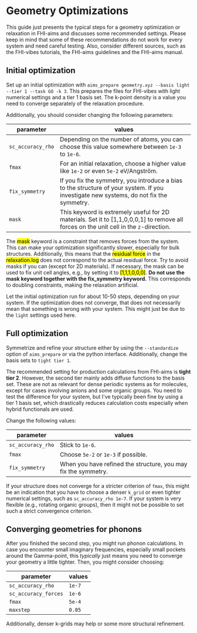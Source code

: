 # Geometry Optimizations

This guide just presents the typical steps for a geometry optimization or relaxation in FHI-aims and discusses some recommended settings.
Please keep in mind that some of these recommendations do not work for every system and need careful testing. Also, consider different sources, such as the FHI-vibes tutorials, the FHI-aims guidelines and the FHI-aims manual.

## Initial optimization

Set up an initial optimization with `aims_prepare geometry.xyz --basis light --tier 1 --task GO -k 3`.
This prepares the files for FHI-vibes with light numerical settings and a tier 1 basis set. The k-point density is a value you need to converge separately of the relaxation procedure.

Additionally, you should consider changing the following parameters:

| parameter | values |
|---|---|
| `sc_accuracy_rho` | Depending on the number of atoms, you can choose this value somewhere between `1e-3` to `1e-6`. |
| `fmax` | For an initial relaxation, choose a higher value like `1e-2` or even `5e-2` eV/Angström. |
| `fix_symmetry` | If you fix the symmetry, you introduce a bias to the structure of your system. If you investigate new systems, do not fix the symmetry. |
| `mask` | This keyword is extremely useful for 2D materials. Set it to [1,1,0,0,0,1] to remove all forces on the unit cell in the `z`-direction. |


<div class="warning">
The <mark>mask</mark> keyword is a constraint that removes forces from the system.
This can make your optimization significantly slower, especially for bulk structures.
Additionally, this means that the <mark>residual force</mark> in the <mark>relaxation.log</mark> does not correspond to the actual residual force. 
Try to avoid masks if you can (except for 2D materials). If necessary, the mask can be used to fix unit cell angles, e.g., by setting it to <mark>[1,1,1,0,0,0]</mark>.
<b>Do not use the mask keyword together with the fix_symmetry keyword.</b> This corresponds to doubling constraints, making the relaxation artificial.
</div>

Let the initial optimization run for about 10-50 steps, depending on your system. If the optimization does not converge, that does not necessarily mean that something is wrong with your system. This might just be due to the `light` settings used here.

## Full optimization

Symmetrize and refine your structure either by using the `--standardize` option of `aims_prepare` or via the python interface.
Additionally, change the basis sets to `tight tier 1`.

<div class="tip">
The recommended setting for production calculations from FHI-aims is <b>tight tier 2</b>. However, the second tier mainly adds diffuse functions to the basis set. These are not as relevant for dense periodic systems as for molecules, except for cases involving anions and some organic groups. You need to test the difference for your system, but I've typically been fine by using a tier 1 basis set, which drastically reduces calculation costs especially when hybrid functionals are used.
</div>

Change the following values:

| parameter | values |
| --- | --- |
| `sc_accuracy_rho` | Stick to `1e-6`. |
| `fmax` | Choose `5e-2` or `1e-3` if possible. |
| `fix_symmetry` | When you have refined the structure, you may fix the symmetry. |

If your structure does not converge for a stricter criterion of `fmax`, this might be an indication that you have to choose a denser `k_grid` or even tighter numerical settings, such as `sc_accuracy_rho 1e-7`. If your system is very flexible (e.g., rotating organic groups), then it might not be possible to set such a strict convergence criterion.

## Converging geometries for phonons

After you finished the second step, you might run phonon calculations. In case you encounter small imaginary frequencies, especially small pockets around the Gamma-point, this *typically* just means you need to converge your geometry a little tighter. Then, you might consider choosing:

| parameter | values |
| --- | --- |
| `sc_accuracy_rho` | `1e-7` |
| `sc_accuracy_forces` | `1e-6` |
| `fmax` | `5e-4` |
| `maxstep` | `0.05` |

Additionally, denser k-grids may help or some more structural refinement.

